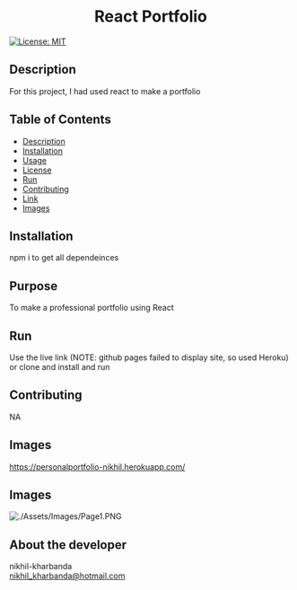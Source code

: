 
<h1 align="center">React Portfolio </h1>

  [![License: MIT](https://img.shields.io/badge/License-MIT-yellow.svg)](https://opensource.org/licenses/MIT) <br />

## Description
  For this project, I had used react to make a portfolio

## Table of Contents
  - [Description](#description)
  - [Installation](#installation)
  - [Usage](#usage)
  - [License](#license)
  - [Run](#run)
  - [Contributing](#contributing)
  - [Link](#Link)
  - [Images](#images)  

## Installation
  npm i to get all dependeinces

## Purpose
  To make a professional portfolio using React

## Run
  Use the live link (NOTE: github pages failed to display site, so used Heroku) or clone and install and run

## Contributing
  NA

## Images
  https://personalportfolio-nikhil.herokuapp.com/

## Images
  ![./Assets/Images/Page1.PNG](LandingPage)

## About the developer 
  nikhil-kharbanda <br >
  nikhil_kharbanda@hotmail.com

  
